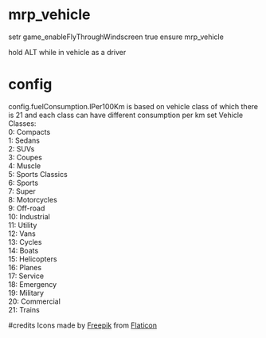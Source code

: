 # mrp_vehicle

setr game_enableFlyThroughWindscreen true
ensure mrp_vehicle

hold ALT while in vehicle as a driver

# config
config.fuelConsumption.lPer100Km is based on vehicle class of which there is 21 and each class can have different consumption per km set
Vehicle Classes:  
0: Compacts  
1: Sedans  
2: SUVs  
3: Coupes  
4: Muscle  
5: Sports Classics  
6: Sports  
7: Super  
8: Motorcycles  
9: Off-road  
10: Industrial  
11: Utility  
12: Vans  
13: Cycles  
14: Boats  
15: Helicopters  
16: Planes  
17: Service  
18: Emergency  
19: Military  
20: Commercial  
21: Trains  

#credits
Icons made by [Freepik](https://www.freepik.com) from [Flaticon](https://www.flaticon.com/)
